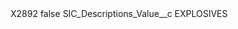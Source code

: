 <?xml version="1.0" encoding="UTF-8"?>
<CustomMetadata xmlns="http://soap.sforce.com/2006/04/metadata" xmlns:xsi="http://www.w3.org/2001/XMLSchema-instance" xmlns:xsd="http://www.w3.org/2001/XMLSchema">
    <label>X2892</label>
    <protected>false</protected>
    <values>
        <field>SIC_Descriptions_Value__c</field>
        <value xsi:type="xsd:string">EXPLOSIVES</value>
    </values>
</CustomMetadata>
